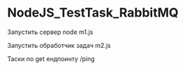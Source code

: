 # NodeJS_TestTask_RabbitMQ

Запустить сервер node m1.js

Запустить обработчик задач m2.js

Таски по get ендпоинту /ping

